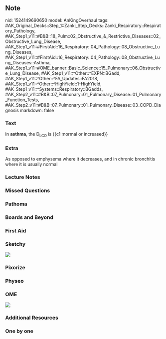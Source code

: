 ## Note
nid: 1524149690650
model: AnKingOverhaul
tags: #AK_Original_Decks::Step_1::Zanki_Step_Decks::Zanki_Respiratory::Respiratory_Pathology, #AK_Step1_v11::#B&B::18_Pulm::02_Obstructive_&_Restrictive_Diseases::02_Obstructive_Lung_Disease, #AK_Step1_v11::#FirstAid::16_Respiratory::04_Pathology::08_Obstructive_Lung_Diseases, #AK_Step1_v11::#FirstAid::16_Respiratory::04_Pathology::08_Obstructive_Lung_Diseases::Asthma, #AK_Step1_v11::#OME_banner::Basic_Science::15_Pulmonary::06_Obstructive_Lung_Disease, #AK_Step1_v11::^Other::^EXPN::BGadd, #AK_Step1_v11::^Other::^FA_Updates::FA2018, #AK_Step1_v11::^Other::^HighYield::1-HighYield, #AK_Step1_v11::^Systems::Respiratory::BGadds, #AK_Step2_v11::#B&B::07_Pulmonary::01_Pulmonary_Disease::01_Pulmonary_Function_Tests, #AK_Step2_v11::#B&B::07_Pulmonary::01_Pulmonary_Disease::03_COPD_Diagnosis
markdown: false

### Text
In <b>asthma</b>, the D<sub>LCO</sub> is {{c1::normal or
increased}}

### Extra
As opposed to <span data-markjs="true" class=
"amboss-mark amboss-mark-single" data-phrase-id="k90mnR"
data-phrase-term="emphysema" id="mark-2">emphysema</span> where it
decreases, and in <span data-markjs="true" class=
"amboss-mark amboss-mark-single" data-phrase-id="P90WnR"
data-phrase-term="chronic bronchitis" id="mark-1">chronic
bronchitis</span> where it is usually normal

### Lecture Notes


### Missed Questions


### Pathoma


### Boards and Beyond


### First Aid


### Sketchy
<img src="paste-6d04c5c4c190b564940dddabf2027950850bfda4.jpg">

### Pixorize


### Physeo


### OME
<div class="ome-widget">
  <a href=
  "https://onlinemeded.org/spa/pulmonary/obstructive-lung-disease/acquire?ref=anki">
  <img src="_OME_AnkiFlashcards_Lesson_6.png"></a>
</div>

### Additional Resources


### One by one

